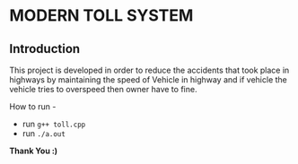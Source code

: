 # MODERN TOLL SYSTEM


## Introduction

This project is developed in order to reduce the accidents that took place in highways by maintaining the speed of Vehicle in highway and if vehicle the vehicle tries to overspeed then owner have to fine.


How to run - 

-   run `g++ toll.cpp`
-   run `./a.out`


**Thank You :)**
